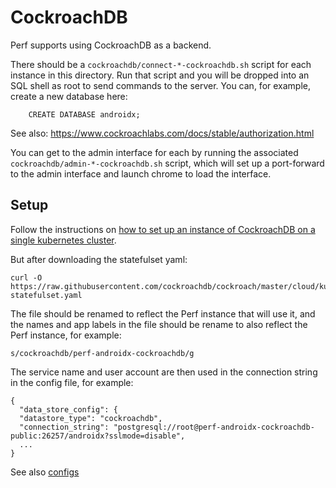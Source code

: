 # CockroachDB

Perf supports using CockroachDB as a backend.

There should be a `cockroachdb/connect-*-cockroachdb.sh` script for each
instance in this directory. Run that script and you will be dropped into an SQL
shell as root to send commands to the server. You can, for example, create a new
database here:

        CREATE DATABASE androidx;

See also: https://www.cockroachlabs.com/docs/stable/authorization.html

You can get to the admin interface for each by running the associated
`cockroachdb/admin-*-cockroachdb.sh` script, which will set up a port-forward to
the admin interface and launch chrome to load the interface.

## Setup

Follow the instructions on [how to set up an instance of CockroachDB on a single
kubernetes cluster](https://www.cockroachlabs.com/docs/stable/orchestrate-cockroachdb-with-kubernetes-insecure.html#manual).

But after downloading the statefulset yaml:

    curl -O https://raw.githubusercontent.com/cockroachdb/cockroach/master/cloud/kubernetes/cockroachdb-statefulset.yaml

The file should be renamed to reflect the Perf instance that will use it, and the
names and app labels in the file should be rename to also reflect the Perf instance, for example:

    s/cockroachdb/perf-androidx-cockroachdb/g

The service name and user account are then used in the connection string in the config file, for example:

    {
      "data_store_config": {
      "datastore_type": "cockroachdb",
      "connection_string": "postgresql://root@perf-androidx-cockroachdb-public:26257/androidx?sslmode=disable",
      ...
    }

See also [configs](./configs/README.md)
